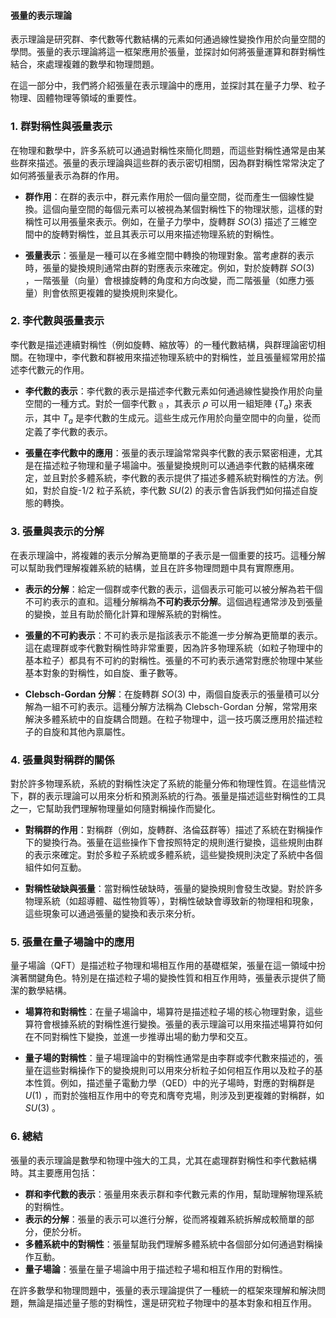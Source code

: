 #### 張量的表示理論

表示理論是研究群、李代數等代數結構的元素如何通過線性變換作用於向量空間的學問。張量的表示理論將這一框架應用於張量，並探討如何將張量運算和群對稱性結合，來處理複雜的數學和物理問題。

在這一部分中，我們將介紹張量在表示理論中的應用，並探討其在量子力學、粒子物理、固體物理等領域的重要性。

### 1. **群對稱性與張量表示**

在物理和數學中，許多系統可以通過對稱性來簡化問題，而這些對稱性通常是由某些群來描述。張量的表示理論與這些群的表示密切相關，因為群對稱性常常決定了如何將張量表示為群的作用。

- **群作用**：在群的表示中，群元素作用於一個向量空間，從而產生一個線性變換。這個向量空間的每個元素可以被視為某個對稱性下的物理狀態，這樣的對稱性可以用張量來表示。例如，在量子力學中，旋轉群  $SO(3)$  描述了三維空間中的旋轉對稱性，並且其表示可以用來描述物理系統的對稱性。

- **張量表示**：張量是一種可以在多維空間中轉換的物理對象。當考慮群的表示時，張量的變換規則通常由群的對應表示來確定。例如，對於旋轉群  $SO(3)$ ，一階張量（向量）會根據旋轉的角度和方向改變，而二階張量（如應力張量）則會依照更複雜的變換規則來變化。

### 2. **李代數與張量表示**

李代數是描述連續對稱性（例如旋轉、縮放等）的一種代數結構，與群理論密切相關。在物理中，李代數和群被用來描述物理系統中的對稱性，並且張量經常用於描述李代數元的作用。

- **李代數的表示**：李代數的表示是描述李代數元素如何通過線性變換作用於向量空間的一種方式。對於一個李代數  $\mathfrak{g}$ ，其表示  $\rho$  可以用一組矩陣  $\{ T_a \}$  來表示，其中  $T_a$  是李代數的生成元。這些生成元作用於向量空間中的向量，從而定義了李代數的表示。

- **張量在李代數中的應用**：張量的表示理論常常與李代數的表示緊密相連，尤其是在描述粒子物理和量子場論中。張量變換規則可以通過李代數的結構來確定，並且對於多體系統，李代數的表示提供了描述多體系統對稱性的方法。例如，對於自旋-1/2 粒子系統，李代數  $SU(2)$  的表示會告訴我們如何描述自旋態的轉換。

### 3. **張量與表示的分解**

在表示理論中，將複雜的表示分解為更簡單的子表示是一個重要的技巧。這種分解可以幫助我們理解複雜系統的結構，並且在許多物理問題中具有實際應用。

- **表示的分解**：給定一個群或李代數的表示，這個表示可能可以被分解為若干個不可約表示的直和。這種分解稱為**不可約表示分解**。這個過程通常涉及到張量的變換，並且有助於簡化計算和理解系統的對稱性。

- **張量的不可約表示**：不可約表示是指該表示不能進一步分解為更簡單的表示。這在處理群或李代數對稱性時非常重要，因為許多物理系統（如粒子物理中的基本粒子）都具有不可約的對稱性。張量的不可約表示通常對應於物理中某些基本對象的對稱性，如自旋、重子數等。

- **Clebsch-Gordan 分解**：在旋轉群  $SO(3)$  中，兩個自旋表示的張量積可以分解為一組不可約表示。這種分解方法稱為 Clebsch-Gordan 分解，常常用來解決多體系統中的自旋耦合問題。在粒子物理中，這一技巧廣泛應用於描述粒子的自旋和其他內禀屬性。

### 4. **張量與對稱群的關係**

對於許多物理系統，系統的對稱性決定了系統的能量分佈和物理性質。在這些情況下，群的表示理論可以用來分析和預測系統的行為。張量是描述這些對稱性的工具之一，它幫助我們理解物理量如何隨對稱操作而變化。

- **對稱群的作用**：對稱群（例如，旋轉群、洛倫茲群等）描述了系統在對稱操作下的變換行為。張量在這些操作下會按照特定的規則進行變換，這些規則由群的表示來確定。對於多粒子系統或多體系統，這些變換規則決定了系統中各個組件如何互動。

- **對稱性破缺與張量**：當對稱性破缺時，張量的變換規則會發生改變。對於許多物理系統（如超導體、磁性物質等），對稱性破缺會導致新的物理相和現象，這些現象可以通過張量的變換和表示來分析。

### 5. **張量在量子場論中的應用**

量子場論（QFT）是描述粒子物理和場相互作用的基礎框架，張量在這一領域中扮演著關鍵角色。特別是在描述粒子場的變換性質和相互作用時，張量表示提供了簡潔的數學結構。

- **場算符和對稱性**：在量子場論中，場算符是描述粒子場的核心物理對象，這些算符會根據系統的對稱性進行變換。張量的表示理論可以用來描述場算符如何在不同對稱性下變換，並進一步推導出場的動力學和交互。

- **量子場的對稱性**：量子場理論中的對稱性通常是由李群或李代數來描述的，張量在這些對稱操作下的變換規則可以用來分析粒子如何相互作用以及粒子的基本性質。例如，描述量子電動力學（QED）中的光子場時，對應的對稱群是  $U(1)$ ，而對於強相互作用中的夸克和膺夸克場，則涉及到更複雜的對稱群，如  $SU(3)$ 。

### 6. **總結**

張量的表示理論是數學和物理中強大的工具，尤其在處理群對稱性和李代數結構時。其主要應用包括：
- **群和李代數的表示**：張量用來表示群和李代數元素的作用，幫助理解物理系統的對稱性。
- **表示的分解**：張量的表示可以進行分解，從而將複雜系統拆解成較簡單的部分，便於分析。
- **多體系統中的對稱性**：張量幫助我們理解多體系統中各個部分如何通過對稱操作互動。
- **量子場論**：張量在量子場論中用于描述粒子場和相互作用的對稱性。

在許多數學和物理問題中，張量的表示理論提供了一種統一的框架來理解和解決問題，無論是描述量子態的對稱性，還是研究粒子物理中的基本對象和相互作用。